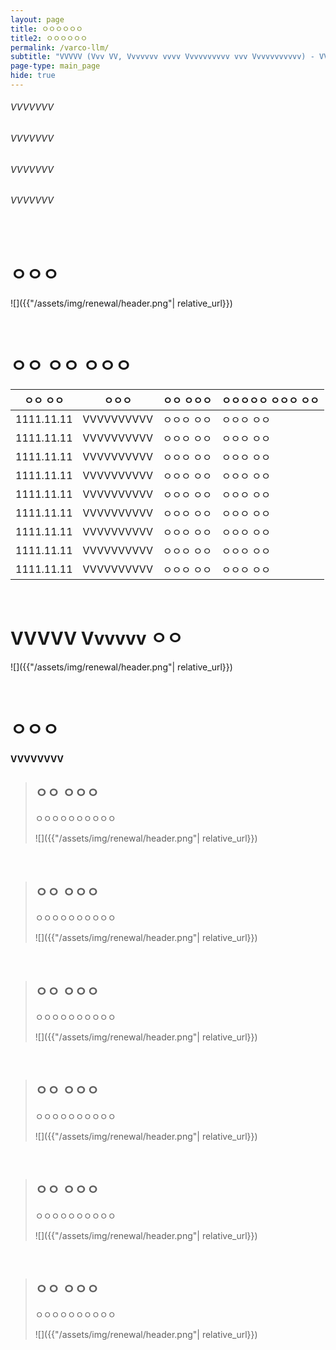 ```yaml
---
layout: page
title: ㅇㅇㅇㅇㅇㅇ
title2: ㅇㅇㅇㅇㅇㅇ
permalink: /varco-llm/
subtitle: "VVVVV (Vvv VV, Vvvvvvv vvvv Vvvvvvvvvv vvv Vvvvvvvvvvv) - VVV"
page-type: main_page
hide: true
---
```


<h6>VVVVVVV</h6>
<h6>VVVVVVV</h6>
<h6>VVVVVVV</h6>
<h6>VVVVVVV</h6>

<br/>

# ㅇㅇㅇ

![]({{"/assets/img/renewal/header.png"| relative_url}})


<br/>

# ㅇㅇ ㅇㅇ ㅇㅇㅇ

|ㅇㅇ ㅇㅇ|ㅇㅇㅇ|ㅇㅇ ㅇㅇㅇ|ㅇㅇㅇㅇㅇ ㅇㅇㅇ ㅇㅇ|
|-|-|-|-|
|1111.11.11|VVVVVVVVVV|ㅇㅇㅇ ㅇㅇ|ㅇㅇㅇ ㅇㅇ|
|1111.11.11|VVVVVVVVVV|ㅇㅇㅇ ㅇㅇ|ㅇㅇㅇ ㅇㅇ|
|1111.11.11|VVVVVVVVVV|ㅇㅇㅇ ㅇㅇ|ㅇㅇㅇ ㅇㅇ|
|1111.11.11|VVVVVVVVVV|ㅇㅇㅇ ㅇㅇ|ㅇㅇㅇ ㅇㅇ|
|1111.11.11|VVVVVVVVVV|ㅇㅇㅇ ㅇㅇ|ㅇㅇㅇ ㅇㅇ|
|1111.11.11|VVVVVVVVVV|ㅇㅇㅇ ㅇㅇ|ㅇㅇㅇ ㅇㅇ|
|1111.11.11|VVVVVVVVVV|ㅇㅇㅇ ㅇㅇ|ㅇㅇㅇ ㅇㅇ|
|1111.11.11|VVVVVVVVVV|ㅇㅇㅇ ㅇㅇ|ㅇㅇㅇ ㅇㅇ|
|1111.11.11|VVVVVVVVVV|ㅇㅇㅇ ㅇㅇ|ㅇㅇㅇ ㅇㅇ|


<br/>

# VVVVV Vvvvvv ㅇㅇ

![]({{"/assets/img/renewal/header.png"| relative_url}})



<br/>

# ㅇㅇㅇ

<h4 class="subtitle">VVVVVVVV</h4>

> ## ㅇㅇ ㅇㅇㅇ
>
> ㅇㅇㅇㅇㅇㅇㅇㅇㅇㅇ
>
> ![]({{"/assets/img/renewal/header.png"| relative_url}})

<br/>

> ## ㅇㅇ ㅇㅇㅇ
>
> ㅇㅇㅇㅇㅇㅇㅇㅇㅇㅇ
>
> ![]({{"/assets/img/renewal/header.png"| relative_url}})

<br/>

> ## ㅇㅇ ㅇㅇㅇ
>
> ㅇㅇㅇㅇㅇㅇㅇㅇㅇㅇ
>
> ![]({{"/assets/img/renewal/header.png"| relative_url}})

<br/>

> ## ㅇㅇ ㅇㅇㅇ
>
> ㅇㅇㅇㅇㅇㅇㅇㅇㅇㅇ
>
> ![]({{"/assets/img/renewal/header.png"| relative_url}})

<br/>

> ## ㅇㅇ ㅇㅇㅇ
>
> ㅇㅇㅇㅇㅇㅇㅇㅇㅇㅇ
>
> ![]({{"/assets/img/renewal/header.png"| relative_url}})

<br/>

> ## ㅇㅇ ㅇㅇㅇ
>
> ㅇㅇㅇㅇㅇㅇㅇㅇㅇㅇ
>
> ![]({{"/assets/img/renewal/header.png"| relative_url}})
